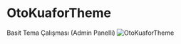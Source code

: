 # OtoKuaforTheme
Basit Tema Çalışması (Admin Panelli)
![OtoKuaforTheme](https://i.hizliresim.com/sa0i23i.jpg)
